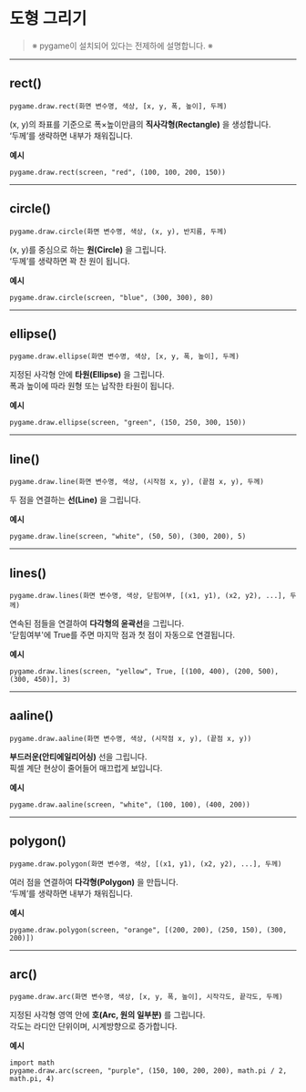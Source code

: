 # **도형 그리기**

> <span class="caution">※ pygame이 설치되어 있다는 전제하에 설명합니다. ※</span>

---

## <span class="title">rect()</span>

<pre><code><span class="l">pygame</span>.<span class="l">draw</span>.<span class="f">rect</span><span class="pf">(</span><span class="v">화면 변수명</span>, <span class="s">색상</span>, <span class="pg">[</span><span class="n">x</span>, <span class="n">y</span>, <span class="n">폭</span>, <span class="n">높이</span><span class="pg">]</span>, <span class="n">두께</span><span class="pf">)</span></code></pre>

(x, y)의 좌표를 기준으로 폭×높이만큼의 **직사각형(Rectangle)** 을 생성합니다.  
‘두께’를 생략하면 내부가 채워집니다.  

**예시**

<pre><code><span class="l">pygame</span>.<span class="l">draw</span>.<span class="f">rect</span><span class="pf">(</span><span class="v">screen</span>, <span class="s">"red"</span>, <span class="pg">(</span><span class="n">100</span>, <span class="n">100</span>, <span class="n">200</span>, <span class="n">150</span><span class="pg">)</span><span class="pf">)</span></code></pre>

---

## <span class="title">circle()</span>

<pre><code><span class="l">pygame</span>.<span class="l">draw</span>.<span class="f">circle</span><span class="pf">(</span><span class="v">화면 변수명</span>, <span class="s">색상</span>, <span class="pg">(</span><span class="n">x</span>, <span class="n">y</span><span class="pg">)</span>, <span class="n">반지름</span>, <span class="n">두께</span><span class="pf">)</span></code></pre>

(x, y)를 중심으로 하는 **원(Circle)** 을 그립니다.  
‘두께’를 생략하면 꽉 찬 원이 됩니다.  

**예시**

<pre><code><span class="l">pygame</span>.<span class="l">draw</span>.<span class="f">circle</span><span class="pf">(</span><span class="v">screen</span>, <span class="s">"blue"</span>, <span class="pg">(</span><span class="n">300</span>, <span class="n">300</span><span class="pg">)</span>, <span class="n">80</span><span class="pf">)</span></code></pre>

---

## <span class="title">ellipse()</span>

<pre><code><span class="l">pygame</span>.<span class="l">draw</span>.<span class="f">ellipse</span><span class="pf">(</span><span class="v">화면 변수명</span>, <span class="s">색상</span>, <span class="pg">[</span><span class="n">x</span>, <span class="n">y</span>, <span class="n">폭</span>, <span class="n">높이</span><span class="pg">]</span>, <span class="n">두께</span><span class="pf">)</span></code></pre>

지정된 사각형 안에 **타원(Ellipse)** 을 그립니다.  
폭과 높이에 따라 원형 또는 납작한 타원이 됩니다.  

**예시**

<pre><code><span class="l">pygame</span>.<span class="l">draw</span>.<span class="f">ellipse</span><span class="pf">(</span><span class="v">screen</span>, <span class="s">"green"</span>, <span class="pg">(</span><span class="n">150</span>, <span class="n">250</span>, <span class="n">300</span>, <span class="n">150</span><span class="pg">)</span><span class="pf">)</span></code></pre>

---

## <span class="title">line()</span>

<pre><code><span class="l">pygame</span>.<span class="l">draw</span>.<span class="f">line</span><span class="pf">(</span><span class="v">화면 변수명</span>, <span class="s">색상</span>, <span class="pg">(</span><span class="n">시작점 x</span>, <span class="n">y</span><span class="pg">)</span>, <span class="pg">(</span><span class="n">끝점 x</span>, <span class="n">y</span><span class="pg">)</span>, <span class="n">두께</span><span class="pf">)</span></code></pre>

두 점을 연결하는 **선(Line)** 을 그립니다.  

**예시**

<pre><code><span class="l">pygame</span>.<span class="l">draw</span>.<span class="f">line</span><span class="pf">(</span><span class="v">screen</span>, <span class="s">"white"</span>, <span class="pg">(</span><span class="n">50</span>, <span class="n">50</span><span class="pg">)</span>, <span class="pg">(</span><span class="n">300</span>, <span class="n">200</span><span class="pg">)</span>, <span class="n">5</span><span class="pf">)</span></code></pre>

---

## <span class="title">lines()</span>

<pre><code><span class="l">pygame</span>.<span class="l">draw</span>.<span class="f">lines</span><span class="pf">(</span><span class="v">화면 변수명</span>, <span class="s">색상</span>, <span class="b">닫힘여부</span>, <span class="pg">[</span><span class="pg">(</span><span class="n">x1</span>, <span class="n">y1</span><span class="pg">)</span>, <span class="pg">(</span><span class="n">x2</span>, <span class="n">y2</span><span class="pg">)</span>, ...<span class="pg">]</span>, <span class="n">두께</span><span class="pf">)</span></code></pre>

연속된 점들을 연결하여 **다각형의 윤곽선**을 그립니다.  
'닫힘여부'에 <span class="b">True</span>를 주면 마지막 점과 첫 점이 자동으로 연결됩니다.  

**예시**

<pre><code><span class="l">pygame</span>.<span class="l">draw</span>.<span class="f">lines</span><span class="pf">(</span><span class="v">screen</span>, <span class="s">"yellow"</span>, <span class="b">True</span>, <span class="pg">[</span><span class="pg">(</span><span class="n">100</span>, <span class="n">400</span><span class="pg">)</span>, <span class="pg">(</span><span class="n">200</span>, <span class="n">500</span><span class="pg">)</span>, <span class="pg">(</span><span class="n">300</span>, <span class="n">450</span><span class="pg">)</span><span class="pg">]</span>, <span class="n">3</span><span class="pf">)</span></code></pre>

---

## <span class="title">aaline()</span>

<pre><code><span class="l">pygame</span>.<span class="l">draw</span>.<span class="f">aaline</span><span class="pf">(</span><span class="v">화면 변수명</span>, <span class="s">색상</span>, <span class="pg">(</span><span class="n">시작점 x</span>, <span class="n">y</span><span class="pg">)</span>, <span class="pg">(</span><span class="n">끝점 x</span>, <span class="n">y</span><span class="pg">)</span><span class="pf">)</span></code></pre>

**부드러운(안티에일리어싱)** 선을 그립니다.  
픽셀 계단 현상이 줄어들어 매끄럽게 보입니다.  

**예시**

<pre><code><span class="l">pygame</span>.<span class="l">draw</span>.<span class="f">aaline</span><span class="pf">(</span><span class="v">screen</span>, <span class="s">"white"</span>, <span class="pg">(</span><span class="n">100</span>, <span class="n">100</span><span class="pg">)</span>, <span class="pg">(</span><span class="n">400</span>, <span class="n">200</span><span class="pg">)</span><span class="pf">)</span></code></pre>

---

## <span class="title">polygon()</span>

<pre><code><span class="l">pygame</span>.<span class="l">draw</span>.<span class="f">polygon</span><span class="pf">(</span><span class="v">화면 변수명</span>, <span class="s">색상</span>, <span class="pg">[</span><span class="pg">(</span><span class="n">x1</span>, <span class="n">y1</span><span class="pg">)</span>, <span class="pg">(</span><span class="n">x2</span>, <span class="n">y2</span><span class="pg">)</span>, ...<span class="pg">]</span>, <span class="n">두께</span><span class="pf">)</span></code></pre>

여러 점을 연결하여 **다각형(Polygon)** 을 만듭니다.  
‘두께’를 생략하면 내부가 채워집니다.  

**예시**

<pre><code><span class="l">pygame</span>.<span class="l">draw</span>.<span class="f">polygon</span><span class="pf">(</span><span class="v">screen</span>, <span class="s">"orange"</span>, <span class="pg">[</span><span class="pg">(</span><span class="n">200</span>, <span class="n">200</span><span class="pg">)</span>, <span class="pg">(</span><span class="n">250</span>, <span class="n">150</span><span class="pg">)</span>, <span class="pg">(</span><span class="n">300</span>, <span class="n">200</span><span class="pg">)</span><span class="pg">]</span><span class="pf">)</span></code></pre>

---

## <span class="title">arc()</span>

<pre><code><span class="l">pygame</span>.<span class="l">draw</span>.<span class="f">arc</span><span class="pf">(</span><span class="v">화면 변수명</span>, <span class="s">색상</span>, <span class="pg">[</span><span class="n">x</span>, <span class="n">y</span>, <span class="n">폭</span>, <span class="n">높이</span><span class="pg">]</span>, <span class="n">시작각도</span>, <span class="n">끝각도</span>, <span class="n">두께</span><span class="pf">)</span></code></pre>

지정된 사각형 영역 안에 **호(Arc, 원의 일부분)** 를 그립니다.  
각도는 라디안 단위이며, 시계방향으로 증가합니다.  

**예시**

<pre><code><span class="k">import</span> <span class="l">math</span>
<span class="l">pygame</span>.<span class="l">draw</span>.<span class="f">arc</span><span class="pf">(</span><span class="v">screen</span>, <span class="s">"purple"</span>, <span class="pg">(</span><span class="n">150</span>, <span class="n">100</span>, <span class="n">200</span>, <span class="n">200</span><span class="pg">)</span>, <span class="l">math</span>.<span class="v">pi</span> <span class="k">/</span> <span class="n">2</span>, <span class="l">math</span>.<span class="v">pi</span>, <span class="n">4</span><span class="pf">)</span></code></pre>
